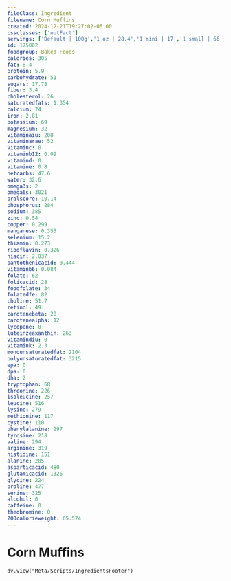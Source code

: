 ```yaml
---
fileClass: Ingredient
filename: Corn Muffins
created: 2024-12-21T19:27:02-06:00
cssclasses: ['nutFact']
servings: ['Default | 100g','1 oz | 28.4','1 mini | 17','1 small | 66','1 medium | 113','1 large | 139','1 extra large | 168']
id: 175002
foodgroup: Baked Foods
calories: 305
fat: 8.4
protein: 5.9
carbohydrate: 51
sugars: 17.78
fiber: 3.4
cholesterol: 26
saturatedfats: 1.354
calcium: 74
iron: 2.81
potassium: 69
magnesium: 32
vitaminaiu: 208
vitaminarae: 52
vitaminc: 0
vitaminb12: 0.09
vitamind: 0
vitamine: 0.8
netcarbs: 47.6
water: 32.6
omega3s: 2
omega6s: 3021
pralscore: 10.14
phosphorus: 284
sodium: 385
zinc: 0.54
copper: 0.299
manganese: 0.355
selenium: 15.2
thiamin: 0.273
riboflavin: 0.326
niacin: 2.037
pantothenicacid: 0.444
vitaminb6: 0.084
folate: 62
folicacid: 28
foodfolate: 34
folatedfe: 82
choline: 51.7
retinol: 49
carotenebeta: 20
carotenealpha: 12
lycopene: 0
luteinzeaxanthin: 263
vitamindiu: 0
vitamink: 2.3
monounsaturatedfat: 2104
polyunsaturatedfat: 3215
epa: 0
dpa: 0
dha: 2
tryptophan: 68
threonine: 226
isoleucine: 257
leucine: 516
lysine: 279
methionine: 117
cystine: 110
phenylalanine: 297
tyrosine: 218
valine: 294
arginine: 319
histidine: 151
alanine: 285
asparticacid: 480
glutamicacid: 1326
glycine: 224
proline: 477
serine: 325
alcohol: 0
caffeine: 0
theobromine: 0
200calorieweight: 65.574
---
```


# Corn Muffins

```dataviewjs
dv.view("Meta/Scripts/IngredientsFooter")
```
